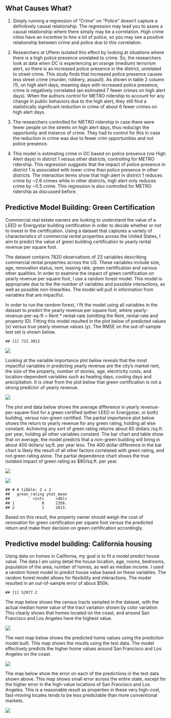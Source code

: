 What Causes What?
-----------------

1.  Simply running a regression of “Crime” on “Police” doesn’t capture a
    definitively causal relationship. The regression may lead you to
    asses a causal relationship where there simply may be a correlation.
    High crime cities have an incentive to hire a lot of police, so you
    may see a positive relationship between crime and police due to this
    correlation.

2.  Researchers at UPenn isolated this effect by looking at situations
    where there is a high police presence unrelated to crime. So, the
    researchers look at data when DC is experiencing an orange (medium)
    terrorism alert, so there is an increased police presence in the
    district, unrelated to street crime. This study finds that increased
    police presence causes less street crime (murder, robbery, assault).
    As shown in table 2 column (1), on high alert days, meaning days
    with increased police presence, crime is negatively correlated (an
    estimated 7 fewer crimes on high alert days). When the authors
    control for METRO ridership to account for any change in public
    behaviors due to the high alert, they still find a statistically
    significant reduction in crime of about 6 fewer crimes on high alert
    days.

3.  The researchers controlled for METRO ridership in case there were
    fewer people on the streets on high alert days, thus reducign the
    opportunity and instance of crime. They had to control for this in
    case the reduction in crime was due to fewer crim opportunities and
    not police presence.

4.  This model is estimating crime in DC based on police presence (via
    High Alert days) in district 1 versus other districts, controlling
    for METRO ridership. This regression suggests that the impact of
    police presence in district 1 is associated with lower crime than
    police presence in other districts. The interaction terms show that
    high alert in district 1 reduces crime by ~2.6 crimes while in other
    districts, high alert only reduces crime by ~0.5 crime. This
    regression is also controlled for METRO ridership as discussed
    before.

Predictive Model Building: Green Certification
----------------------------------------------

Commercial real estate owners are looking to understand the value of a
LEED or Energystar building certification in order to decide whether or
not to invest in the certification. Using a dataset that captures a
variety of characteristics of commercial rental properties across the
United States, I aim to predict the value of green building
certification to yearly rental revenue per square foot.

The dataset contains 7820 observations of 23 variables describing
commercial rental properties across the US. These variables include
size, age, renovation status, rent, leasing rate, green certification
and various other qualities. In order to examine the impact of green
certification on yearly revenue per square foot, I use a random forest
model. This model is appropriate due to the the number of variables and
possible interactions, as well as possible non-linearities. The model
will pull in information from variables that are impactful.

In order to run the random forest, I fit the model using all variables
in the dataset to predict the yearly revenue per square foot, where
yearly-revenue-per-sq-ft = Rent \* rental-rate (omitting the Rent,
rental-rate and property ID). Fitting this model resulted in the plot
below of predicted values (x) versus true yearly revenue values (y). The
RMSE on the out-of-sample test set is shown below.

    ## [1] 722.3013

![](exercise3_md_files/figure-markdown_strict/unnamed-chunk-1-1.png)

Looking at the variable importance plot below reveals that the most
impactful variables in predicting yearly revenue are the city’s market
rent, the size of the property, number of stories, age, electricity
costs, and location-dependent variables such as heating days, cooling
days and precipitation. It is clear from the plot below that green
certification is not a strong predictor of yearly revenue.

![](exercise3_md_files/figure-markdown_strict/unnamed-chunk-2-1.png)

The plot and data below shows the average difference in yearly
revenue-per-square-foot for a green certified (either LEED or
Energystar, or both) building, versus non-green certified. The partial
importance plot below shows the return to yearly revenue for any green
rating, holding all else constant. Achieving any sort of green rating
returns about 80 dollars /sq.ft. per year, holding all other variables
constant. The bar chart and table show that on average, the model
predicts that a non-green building will bring in about 400 dollars/
sq.ft. per year less. The 400 dollar difference in the bar chart is
likely the result of all other factors correlated with green rating, and
not green rating alone. The partial dependence chart shows the true
isolated impact of green rating as $80/sq.ft. per year.

![](exercise3_md_files/figure-markdown_strict/unnamed-chunk-3-1.png)

![](exercise3_md_files/figure-markdown_strict/unnamed-chunk-4-1.png)

    ## # A tibble: 2 x 2
    ##   green_rating yhat_mean
    ##          <int>     <dbl>
    ## 1            0     2356.
    ## 2            1     2613.

Based on this result, the property owner should weigh the cost of
renovation for green certification per square foot versus the predicted
return and make their decision on green certification accordingly.

Predictive model building: California housing
---------------------------------------------

Using data on homes in California, my goal is to fit a model predict
house value. The data I am using detail the house location, age, rooms,
bedrooms, population of the area, number of homes, as well as median
income. I used a random forest model to predict house value based on
these variables. The random forest model allows for flexibility and
interactions. The model resulted in an out-of-sample error of about
$50k.

    ## [1] 52077.2

The map below shows the census tracts sampled in the dataset, with the
actual median home value of the tract variation shown by color
variation. This clearly shows that homes located on the coast, and
around San Francisco and Los Angeles have the highest value.

![](exercise3_md_files/figure-markdown_strict/unnamed-chunk-7-1.png)

The next map below shows the predicted home values using the prediction
model built. This map shows the results using the test data. The model
effectively predicts the higher home values around San Francisco and Los
Angeles on the coast.

![](exercise3_md_files/figure-markdown_strict/unnamed-chunk-8-1.png)

The map below show the error on each of the predictions in the test data
shown above. This map shows small error across the entire state, except
for the higher error in the high-value locations of San Francisco and
Los Angeles. This is a reasonable result as properties in these very
high-cost, fast-moving locales tends to be less predictable than more
conventional markets.

![](exercise3_md_files/figure-markdown_strict/unnamed-chunk-9-1.png)
